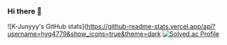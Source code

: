 ### Hi there 👋
![K-Junyyy's GitHub stats](https://github-readme-stats.vercel.app/api?username=hyg4779&show_icons=true&theme=dark
[![Solved.ac Profile](http://mazassumnida.wtf/api/generate_badge?boj=hyg8702)](https://solved.ac/hyg8702)



<!--
**hyg4779/hyg4779** is a ✨ _special_ ✨ repository because its `README.md` (this file) appears on your GitHub profile.

[![Anurag's github stats](https://github-readme-stats.vercel.app/api?username=hyg4779)](https://github.com/anuraghazra/github-readme-stats)


Here are some ideas to get you started:

- 🔭 I’m currently working on ...
- 🌱 I’m currently learning ...
- 👯 I’m looking to collaborate on ...
- 🤔 I’m looking for help with ...
- 💬 Ask me about ...
- 📫 How to reach me: ...
- 😄 Pronouns: ...
- ⚡ Fun fact: ...
-->
